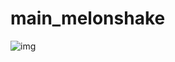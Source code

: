 # main_melonshake
![img](https://skinnyspatula.com/wp-content/uploads/2020/08/Melon-Milkshake5.jpg)
